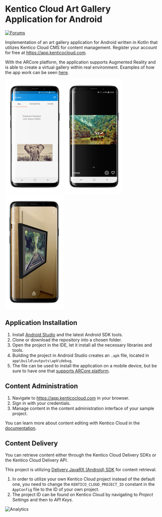# Kentico Cloud Art Gallery Application for Android

[![Forums](https://img.shields.io/badge/chat-on%20forums-orange.svg)](https://forums.kenticocloud.com) 

Implementation of an art gallery application for Android written in Kotlin that utilizes Kentico Cloud CMS for content management. 
Register your account for free at https://app.kenticocloud.com.

With the ARCore platform, the application supports Augmented Reality and is able to create a virtual gallery within real environment.
Examples of how the app work can be seen [here](https://is.muni.cz/th/yabmm/videos.zip).

![list](./screenshots/argalleryList.png)
![detail](./screenshots/argalleryDetail.png)
![ar](./screenshots/argalleryWall.png)

## Application Installation
1. Install [Android Studio](https://developer.android.com/studio/) and the latest Android SDK tools. 
2. Clone or download the repository into a chosen folder. 
3. Open the project in the IDE, let it install all the necessary libraries and tools. 
4. Building the project in Android Studio creates an `.apk` file, located in `app\build\outputs\apk\debug`.
5. The file can be used to install the application on a mobile device, but be sure to have one that [supports ARCore platform](https://developers.google.com/ar/discover/supported-devices).

## Content Administration
1. Navigate to https://app.kenticocloud.com in your browser.
2. Sign in with your credentials.
3. Manage content in the content administration interface of your sample project.

You can learn more about content editing with Kentico Cloud in the [documentation](https://developer.kenticocloud.com/docs).

## Content Delivery
You can retrieve content either through the Kentico Cloud Delivery SDKs or the Kentico Cloud Delivery API.

This project is utilizing [Delivery JavaRX (Android) SDK](https://github.com/Kentico/KenticoCloudDeliveryJavaRxSDK) for content retrieval.

1. In order to utilize your own Kentico Cloud project instead of the default one, you need to change the `KENTICO_CLOUD_PROJECT_ID` constant in the `AppConfig` file to the ID of your own project.
2. The project ID can be found on Kentico Cloud by navigating to *Project Settings* and then to *API Keys*.


![Analytics](https://kentico-ga-beacon.azurewebsites.net/api/UA-69014260-4/Kentico/argallery-android?pixel)
